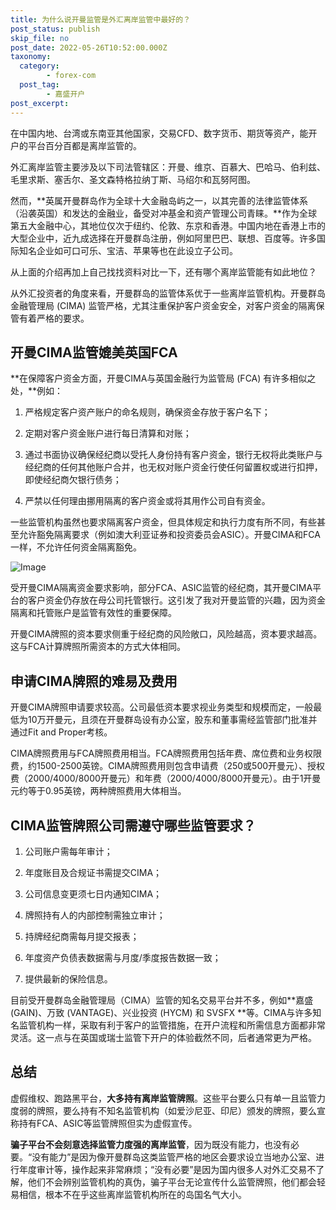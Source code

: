 ```yaml
---
title: 为什么说开曼监管是外汇离岸监管中最好的？
post_status: publish
skip_file: no
post_date: 2022-05-26T10:52:00.000Z
taxonomy:
  category:
        - forex-com
  post_tag:
        - 嘉盛开户
post_excerpt: 
---
```

在中国内地、台湾或东南亚其他国家，交易CFD、数字货币、期货等资产，能开户的平台百分百都是离岸监管的。

外汇离岸监管主要涉及以下司法管辖区：开曼、维京、百慕大、巴哈马、伯利兹、毛里求斯、塞舌尔、圣文森特格拉纳丁斯、马绍尔和瓦努阿图。

然而，**英属开曼群岛作为全球十大金融岛屿之一，以其完善的法律监管体系（沿袭英国）和发达的金融业，备受对冲基金和资产管理公司青睐。**作为全球第五大金融中心，其地位仅次于纽约、伦敦、东京和香港。中国内地在香港上市的大型企业中，近九成选择在开曼群岛注册，例如阿里巴巴、联想、百度等。许多国际知名企业如可口可乐、宝洁、苹果等也在此设立子公司。

从上面的介绍再加上自己找找资料对比一下，还有哪个离岸监管能有如此地位？

从外汇投资者的角度来看，开曼群岛的监管体系优于一些离岸监管机构。开曼群岛金融管理局 (CIMA) 监管严格，尤其注重保护客户资金安全，对客户资金的隔离保管有着严格的要求。

## 开曼CIMA监管媲美英国FCA

**在保障客户资金方面，开曼CIMA与英国金融行为监管局 (FCA) 有许多相似之处，**例如：

1. 严格规定客户资产账户的命名规则，确保资金存放于客户名下；

1. 定期对客户资金账户进行每日清算和对账；

1. 通过书面协议确保经纪商以受托人身份持有客户资金，银行无权将此类账户与经纪商的任何其他账户合并，也无权对账户资金行使任何留置权或进行扣押，即使经纪商欠银行债务；

1. 严禁以任何理由挪用隔离的客户资金或将其用作公司自有资金。

一些监管机构虽然也要求隔离客户资金，但具体规定和执行力度有所不同，有些甚至允许豁免隔离要求（例如澳大利亚证券和投资委员会ASIC）。开曼CIMA和FCA一样，不允许任何资金隔离豁免。

![Image](https://prod-files-secure.s3.us-west-2.amazonaws.com/39ed1227-6d7d-4570-be36-9ccd4a2c4241/bd849744-3fcb-4a37-8312-357962c8f065/image.png?X-Amz-Algorithm=AWS4-HMAC-SHA256&X-Amz-Content-Sha256=UNSIGNED-PAYLOAD&X-Amz-Credential=ASIAZI2LB4665NE6KXZ2%2F20250809%2Fus-west-2%2Fs3%2Faws4_request&X-Amz-Date=20250809T101356Z&X-Amz-Expires=3600&X-Amz-Security-Token=IQoJb3JpZ2luX2VjEH0aCXVzLXdlc3QtMiJIMEYCIQCEyjUI4j%2BCxYWI%2BOHw1FB1r4V%2BpPdfE%2BMwOa4CSBzY8QIhANs%2Fox3HkrWFOJMC7IUqdtG7me5jpKJL5MXCmVgHGj5SKogECLb%2F%2F%2F%2F%2F%2F%2F%2F%2F%2FwEQABoMNjM3NDIzMTgzODA1IgymXvjuHv1%2FBDsG3lkq3AP48pIk7S7U73w9bYFOT7OmpoeNGncKJtWLkvHmjmtKaT4R%2BZnimaQgqZMQAdbYWbOl9O7DjyCYSk5dtEORe%2BHPEVmwszL7oSSMIOR0gsZoTx69HoOoVlcu9fsVJoxDhELY9B9V5JHwpm1jFViXpz25FKKMWkuhkBZMyYdVDeG0NbEuQ4ADzyMwbWwo1H8IKvn7xJCaw21cwCOAuulMUmXlXqDaIjORElvnLSpBTbpk1RKFt8CTFDAvO3CfVT%2BiuJp2ANGdPetpSqagz2laEMDvGOe8f0%2FbXdbJ%2Fc15pc8m6CzlKAQAAolTC%2Fo%2FJ%2FiI87c0Q9fexCoPoivZkyV%2Fq%2BvCb1EWkj2XfW27f%2BNiCyf8MjkiaReKhfsiTIH3a6JkbC0FCRhQ7OtPP4KO9wJjK%2FyA2qQ8uvPNIqlCD1gQCMNuFUbE%2BYMHq%2Bi%2FAAj182fhUyziogBvqukqLp%2Bmo6KImlCvAvBl2pv9%2BnxESgl6WRObtFnKXVc0BOksIBU%2BNq8mRSR0C9W79d2GKi4IONlWbmSyRzNrWLf8vin5gP2OY2JajPDMPDKJ9NBV0%2BCYZl7FXASNYYPAcK16Qkhku5WX8Macw2qj%2FqiJf7MqwE05aIvSsbJk2kfDZSDRY1%2FMPzDxqtvEBjqkAWS6erUc3bdXes0sqhAfl1pPZKbMBj5Js1rLAzPDz8pH57YgLFm%2BemLzeYajc8mWDZ8q6KJq%2BaYpXWPxDbIt5xBkf1lPVUjtauV%2BSHcaYluiiab598Pf788E93zACWk0jV2mQldFbwK%2FrizFSh7pQEFk0gRzb3I9FzzuWgOFC%2Bux47xW7CywA8grqvakwquR%2FbayKBS%2FuMFnqPb6e2ATrleTR1ia&X-Amz-Signature=f86e855f7723680751f88b26fac695e88d0ec57b54df855a55741060fb93df52&X-Amz-SignedHeaders=host&x-amz-checksum-mode=ENABLED&x-id=GetObject)

受开曼CIMA隔离资金要求影响，部分FCA、ASIC监管的经纪商，其开曼CIMA平台的客户资金仍存放在母公司托管银行。这引发了我对开曼监管的兴趣，因为资金隔离和托管账户是监管有效性的重要保障。

开曼CIMA牌照的资本要求侧重于经纪商的风险敞口，风险越高，资本要求越高。这与FCA计算牌照所需资本的方式大体相同。

## **申请CIMA牌照的难易及费用**

开曼CIMA牌照申请要求较高。公司最低资本要求视业务类型和规模而定，一般最低为10万开曼元，且须在开曼群岛设有办公室，股东和董事需经监管部门批准并通过Fit and Proper考核。

CIMA牌照费用与FCA牌照费用相当。FCA牌照费用包括年费、席位费和业务权限费，约1500-2500英镑。CIMA牌照费用则包含申请费（250或500开曼元）、授权费（2000/4000/8000开曼元）和年费（2000/4000/8000开曼元）。由于1开曼元约等于0.95英镑，两种牌照费用大体相当。

## CIMA监管牌照公司需遵守哪些监管要求？

1. 公司账户需每年审计；

1. 年度账目及合规证书需提交CIMA；

1. 公司信息变更须七日内通知CIMA；

1. 牌照持有人的内部控制需独立审计；

1. 持牌经纪商需每月提交报表；

1. 年度资产负债表数据需与月度/季度报告数据一致；

1. 提供最新的保险信息。

目前受开曼群岛金融管理局（CIMA）监管的知名交易平台并不多，例如**嘉盛 (GAIN)、万致 (VANTAGE)、兴业投资 (HYCM) 和 SVSFX **等。CIMA与许多知名监管机构一样，采取有利于客户的监管措施，在开户流程和所需信息方面都非常灵活。这一点与在英国或瑞士监管下开户的体验截然不同，后者通常更为严格。

## 总结

虚假维权、跑路黑平台，**大多持有离岸监管牌照**。这些平台要么只有单一且监管力度弱的牌照，要么持有不知名监管机构（如爱沙尼亚、印尼）颁发的牌照，要么宣称持有FCA、ASIC等监管牌照但实为虚假宣传。

**骗子平台不会刻意选择监管力度强的离岸监管**，因为既没有能力，也没有必要。“没有能力”是因为像开曼群岛这类监管严格的地区会要求设立当地办公室、进行年度审计等，操作起来非常麻烦；“没有必要”是因为国内很多人对外汇交易不了解，他们不会辨别监管机构的真伪，骗子平台无论宣传什么监管牌照，他们都会轻易相信，根本不在乎这些离岸监管机构所在的岛国名气大小。